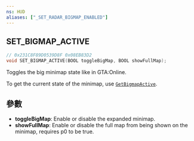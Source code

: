 ```yaml
---
ns: HUD
aliases: ["_SET_RADAR_BIGMAP_ENABLED"]
---
```

## SET_BIGMAP_ACTIVE

```c
// 0x231C8F89D0539D8F 0x08EB83D2
void SET_BIGMAP_ACTIVE(BOOL toggleBigMap, BOOL showFullMap);
```

Toggles the big minimap state like in GTA:Online.

To get the current state of the minimap, use [`GetBigmapActive`](#_0xF6AE18A7).

## 參數
* **toggleBigMap**: Enable or disable the expanded minimap.
* **showFullMap**: Enable or disable the full map from being shown on the minimap, requires p0 to be true.

